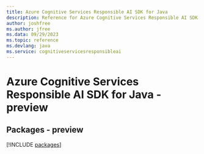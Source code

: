 ```yaml
---
title: Azure Cognitive Services Responsible AI SDK for Java
description: Reference for Azure Cognitive Services Responsible AI SDK for Java
author: joshfree
ms.author: jfree
ms.data: 09/29/2023
ms.topic: reference
ms.devlang: java
ms.service: cognitiveservicesresponsibleai
---
```

# Azure Cognitive Services Responsible AI SDK for Java - preview
## Packages - preview
[!INCLUDE [packages](cognitive-services-responsible-ai-index.md)]